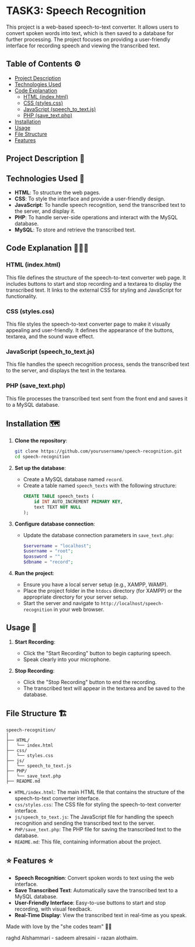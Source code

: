 # TASK3: Speech Recognition

This project is a web-based speech-to-text converter. It allows users to convert spoken words into text, which is then saved to a database for further processing. The project focuses on providing a user-friendly interface for recording speech and viewing the transcribed text.

## Table of Contents ⚙️
- [Project Description](#project-description)
- [Technologies Used](#technologies-used)
- [Code Explanation](#code-explanation)
  - [HTML (index.html)](#html-indexhtml)
  - [CSS (styles.css)](#css-stylescss)
  - [JavaScript (speech_to_text.js)](#javascript-speech_to_textjs)
  - [PHP (save_text.php)](#php-save_textphp)
- [Installation](#installation)
- [Usage](#usage)
- [File Structure](#file-structure)
- [Features](#features)

## Project Description 📝


## Technologies Used 🔧

- **HTML**: To structure the web pages.
- **CSS**: To style the interface and provide a user-friendly design.
- **JavaScript**: To handle speech recognition, send the transcribed text to the server, and display it.
- **PHP**: To handle server-side operations and interact with the MySQL database.
- **MySQL**: To store and retrieve the transcribed text.

## Code Explanation 👩🏻‍🏫

### HTML (index.html)

This file defines the structure of the speech-to-text converter web page. It includes buttons to start and stop recording and a textarea to display the transcribed text. It links to the external CSS for styling and JavaScript for functionality.

### CSS (styles.css)

This file styles the speech-to-text converter page to make it visually appealing and user-friendly. It defines the appearance of the buttons, textarea, and the sound wave effect.

### JavaScript (speech_to_text.js)

This file handles the speech recognition process, sends the transcribed text to the server, and displays the text in the textarea.

### PHP (save_text.php)

This file processes the transcribed text sent from the front end and saves it to a MySQL database.

## Installation 🗺️

1. **Clone the repository**:
    ```sh
    git clone https://github.com/yourusername/speech-recognition.git
    cd speech-recognition
    ```

2. **Set up the database**:
    - Create a MySQL database named `record`.
    - Create a table named `speech_texts` with the following structure:
        ```sql
        CREATE TABLE speech_texts (
            id INT AUTO_INCREMENT PRIMARY KEY,
            text TEXT NOT NULL
        );
        ```

3. **Configure database connection**:
    - Update the database connection parameters in `save_text.php`:
        ```php
        $servername = "localhost";
        $username = "root";
        $password = "";
        $dbname = "record";
        ```

4. **Run the project**:
    - Ensure you have a local server setup (e.g., XAMPP, WAMP).
    - Place the project folder in the `htdocs` directory (for XAMPP) or the appropriate directory for your server setup.
    - Start the server and navigate to `http://localhost/speech-recognition` in your web browser.

## Usage 🤖

1. **Start Recording**:
    - Click the "Start Recording" button to begin capturing speech.
    - Speak clearly into your microphone.

2. **Stop Recording**:
    - Click the "Stop Recording" button to end the recording.
    - The transcribed text will appear in the textarea and be saved to the database.

## File Structure 🏗️

```
speech-recognition/
│
├── HTML/
│   └── index.html
├── css/
│   └── styles.css
├── js/
│   └── speech_to_text.js
├── PHP/
│   └── save_text.php
├── README.md
```

- `HTML/index.html`: The main HTML file that contains the structure of the speech-to-text converter interface.
- `css/styles.css`: The CSS file for styling the speech-to-text converter interface.
- `js/speech_to_text.js`: The JavaScript file for handling the speech recognition and sending the transcribed text to the server.
- `PHP/save_text.php`: The PHP file for saving the transcribed text to the database.
- `README.md`: This file, containing information about the project.

## ⭐️ Features ⭐️

- **Speech Recognition**: Convert spoken words to text using the web interface.
- **Save Transcribed Text**: Automatically save the transcribed text to a MySQL database.
- **User-Friendly Interface**: Easy-to-use buttons to start and stop recording, with visual feedback.
- **Real-Time Display**: View the transcribed text in real-time as you speak.

Made with love by the "she codes team" 🤍😄


raghd Alshammari - sadeem alresaini - razan alothaim.
